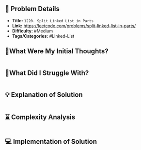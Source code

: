 ## 📝 Problem Details

- **Title:** `1220. Split Linked List in Parts`
- **Link:** https://leetcode.com/problems/split-linked-list-in-parts/
- **Difficulty:** #Medium 
- **Tags/Categories:** #Linked-List 

## 💭What Were My Initial Thoughts?

```

```

## 🤔What Did I Struggle With?

```

```

## 💡 Explanation of Solution

```

```

## ⌛ Complexity Analysis

```

```

## 💻 Implementation of Solution

```cpp

```